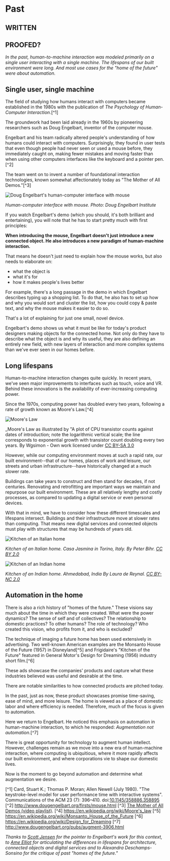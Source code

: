 # Past

## WRITTEN 
## PROOFED?

*In the past, human-to-machine interaction was modeled primarily on a single user interacting with a single machine. The lifespans of our built environment were long. And most use cases for the "home of the future" were about automation.* 

## Single user, single machine

The field of studying how humans interact with computers became established in the 1980s with the publication of *The Psychology of Human-Computer Interaction*.[^1]  

The groundwork had been laid already in the 1960s by pioneering researchers such as Doug Engelbart, inventor of the computer mouse.  

Engelbart and his team radically altered people's understanding of how humans could interact with computers. Surprisingly, they found in user tests that even though people had never seen or used a mouse before, they immediately caught on, making fewer mistakes and moving faster than when using other computers interfaces like the keyboard and a pointer pen.[^2] 

The team went on to invent a number of foundational interaction technologies, known somewhat affectionately today as "The Mother of All Demos."[^3]

![Doug Engelbart's human-computer interface with mouse](https://raw.githubusercontent.com/understanding-the-connected-home/book/master/img/dougengelbart_demo.jpg)

_Human-computer interface with mouse. Photo: Doug Engelbart Institute_

If you watch Engelbart's demo (which you should, it's both brilliant and entertaining), you will note that he has to start pretty much with first principles:

**When introducing the mouse, Engelbart doesn't just introduce a new connected object. He also introduces a new paradigm of human-machine interaction.**

That means he doesn't just need to explain how the mouse works, but also needs to elaborate on:

- what the object is
- what it's for
- how it makes people's lives better 

For example, there's a long passage in the demo in which Engelbart describes typing up a shopping list. To do that, he also has to set up how and why you would sort and cluster the list, how you could copy & paste text, and why the mouse makes it easier to do so. 

That's a lot of explaining for just one small, novel device. 

Engelbart's demo shows us what it must be like for today's product designers making objects for the connected home. Not only do they have to describe what the object is and why its useful, they are also defining an entirely new field, with new layers of interaction and more complex systems than we've ever seen in our homes before. 


## Long lifespans

Human-to-machine interaction changes quite quickly. In recent years, we've seen major improvements to interfaces such as touch, voice and VR. Behind these innovations is the availability of ever-increasing computing power. 

Since the 1970s, computing power has doubled every two years, following a rate of growth known as Moore's Law.[^4]  

![Moore's Law](https://raw.githubusercontent.com/understanding-the-connected-home/book/master/img/mooreslaw.jpeg)

_Moore's Law as illustrated by "A plot of CPU transistor counts against dates of introduction; note the logarithmic vertical scale; the line corresponds to exponential growth with transistor count doubling every two years. By Wgsimon - Own work licensed under [CC BY-SA 3.0](https://commons.wikimedia.org/w/index.php?curid=15193542_)

However, while our computing environment moves at such a rapid rate, our built environment--that of our homes, places of work and leisure, our streets and urban infrastructure--have historically changed at a much slower rate.

Buildings can take years to construct and then stand for decades, if not centuries.  Renovating and retrofitting are important ways we maintain and repurpose our built environment. These are all relatively lengthy and costly processes, as compared to updating a digital service or even personal devices.   

With that in mind, we have to consider how these different timescales and lifespans intersect. Buildings and their infrastructure move at slower rates than computing. That means new digital services and connected objects must play with structures that may be hundreds of years old. 

![Kitchen of an Italian home](https://raw.githubusercontent.com/understanding-the-connected-home/book/master/img/kitchen_casajasmina.jpg)

_Kitchen of an Italian home. Casa Jasmina in Torino, Italy. By Peter Bihr. [CC BY 2.0](https://creativecommons.org/licenses/by/2.0/)_

![Kitchen of an Indian home](https://raw.githubusercontent.com/understanding-the-connected-home/book/master/img/kitchen_ahmedabad.jpg)

_Kitchen of an Indian home. Ahmedabad, India By Laura de Reynal. [CC BY-NC 2.0](https://creativecommons.org/licenses/by-nc/2.0/)_

## Automation in the home 

There is also a rich history of "homes of the future." These visions say much about the time in which they were created. What were the power dynamics? The sense of self and of collectives? The relationship to domestic practices? To other humans? The role of technology? Who created this vision, who profits from it, and who is excluded?

The technique of imaging a future home has been used extensively in advertising. Two well-known American examples are the Monsanto House of the Future (1957) in Disneyland[^5] and Frigidaire's "Kitchen of the Future" featured in General Motor's Design for Dreaming (1956) industry short film.[^6]      

These ads showcase the companies' products and capture what these industries believed was useful and desirable at the time. 

There are notable similarities to how connected products are pitched today. 

In the past, just as now, these product showcases promise time-saving, ease of mind, and more leisure. The home is viewed as a place of domestic labor and where efficiency is needed. Therefore, much of the focus is given to automation. 

Here we return to Engelbart. He noticed this emphasis on automation in human-machine interaction, to which he responded: _Augmentation not automation_.[^7] 

There is great opportunity for technology to augment human intellect. However, challenges remain as we move into a new era of human-machine interaction, where computing is  ubiquitious, where it more rapidly affects our built environment, and where corporations vie to shape our domestic lives. 

Now is the moment to go beyond automation and determine what augmentation we desire. 

[^1] Card, Stuart K.; Thomas P. Moran; Allen Newell (July 1980). "The keystroke-level model for user performance time with interactive systems". Communications of the ACM 23 (7): 396–410. doi:[10.1145/358886.358895](http://dl.acm.org/citation.cfm?doid=358886.358895)
[^2] http://www.dougengelbart.org/firsts/mouse.html
[^3] [The Mother of All Demos (video playlist)](https://www.youtube.com/playlist?list=PL76DBC8D6718B8FD3&feature=plcp).
[^4] https://en.wikipedia.org/wiki/Moore's_law
[^5] https://en.wikipedia.org/wiki/Monsanto_House_of_the_Future 
[^6] https://en.wikipedia.org/wiki/Design_for_Dreaming
[^7] http://www.dougengelbart.org/pubs/augment-3906.html

_Thanks to [Scott Jensen](http://www.jenson.org/) for the pointer to Engelbart's work for this context, to [Ame Elliot](https://simplysecure.org/blog/lessons-from-architecture-school-1) for articulating the differences in lifespans for architecture, connected objects and digital services and to Alexandra Deschamps-Sonsino for the critique of past "homes of the future."_

